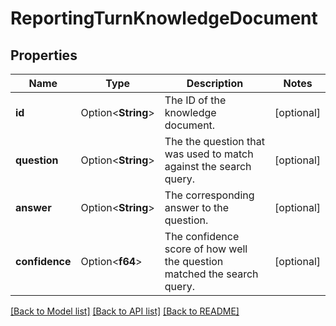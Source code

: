 # ReportingTurnKnowledgeDocument

## Properties

Name | Type | Description | Notes
------------ | ------------- | ------------- | -------------
**id** | Option<**String**> | The ID of the knowledge document. | [optional]
**question** | Option<**String**> | The the question that was used to match against the search query. | [optional]
**answer** | Option<**String**> | The corresponding answer to the question. | [optional]
**confidence** | Option<**f64**> | The confidence score of how well the question matched the search query. | [optional]

[[Back to Model list]](../README.md#documentation-for-models) [[Back to API list]](../README.md#documentation-for-api-endpoints) [[Back to README]](../README.md)


